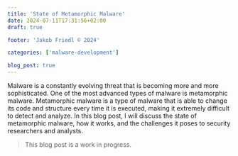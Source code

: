 ```yaml
---
title: 'State of Metamorphic Malware'
date: 2024-07-11T17:31:56+02:00
draft: true

footer: 'Jakob Friedl © 2024' 

categories: ['malware-development']

blog_post: true
---
```


Malware is a constantly evolving threat that is becoming more and more sophisticated. One of the most advanced types of malware is metamorphic malware. Metamorphic malware is a type of malware that is able to change its code and structure every time it is executed, making it extremely difficult to detect and analyze. In this blog post, I will discuss the state of metamorphic malware, how it works, and the challenges it poses to security researchers and analysts.


> This blog post is a work in progress. 